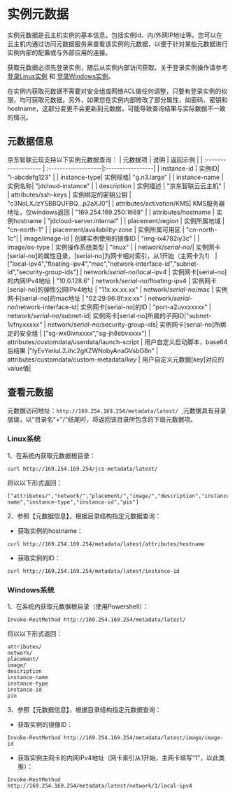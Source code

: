 # 实例元数据

实例元数据是云主机实例的基本信息，包括实例id、内/外网IP地址等。您可以在云主机内通过访问元数据服务来查看该实例的元数据，以便于针对某些元数据进行实例内部的配置或与外部应用的连接。

获取元数据必须先登录实例，随后从实例内部访问获取。关于登录实例操作请参考 [登录Linux实例](https://docs.jdcloud.com/virtual-machines/connect-to-linux-instance) 和 [登录Windows实例](https://docs.jdcloud.com/virtual-machines/connect-to-windows-instance)。

在实例内获取元数据不需要对安全组或网络ACL做任何调整，只要有登录实例的权限，均可获取元数据。另外，如果您在实例内部修改了部分属性，如密码、密钥和hostname，这部分变更不会更新到元数据，可能导致查询结果与实际数据不一致的情况。

## 元数据信息
京东智联云现支持以下实例元数据查询：
| 元数据项                 | 说明                 | 返回示例  |
| :------------------- | :-------------------|:-----------------|
| instance-id  |  实例ID| "i-abcdefg123" |
| instance-type| 实例规格| "g.n3.large" |
| instance-name |实例名称| "jdcloud-instance" |
| description | 实例描述 | "京东智联云云主机" |
| attributes/ssh-keys | 实例绑定的密钥公钥 | "c3NoLXJzYSBBQUFBQ...p2aXJ0"|
| attributes/activation/KMS| KMS服务器地址，仅windows返回 | "169.254.169.250:1688" |
| attributes/hostname | 实例hostname | "jdcloud-server.internal" |
| placement/region | 实例所属地域 | "cn-north-1" |
| placement/availability-zone | 实例所属可用区 | "cn-north-1c"|
| image/image-id | 创建实例使用的镜像ID | "img-ix4782iy3c" |
| image/os-type | 实例操作系统类型 | "linux" |
| network/_serial-no_/| 实例网卡[serial-no]的属性目录，[serial-no]为网卡相对索引，从1开始（主网卡为1） |["local-ipv4","floating-ipv4","mac","network-interface-id","subnet-id","security-group-ids"]
| network/_serial-no_/local-ipv4 | 实例网卡[serial-no]的内网IPv4地址 | "10.0.128.6"
| network/_serial-no_/floating-ipv4 | 实例网卡[serial-no]的弹性公网IPv4地址 | "11x.xx.xx.xx"
| network/_serial-no_/mac | 实例网卡[serial-no]的mac地址 | "02:29:96:8f:xx:xx"
| network/_serial-no_/network-interface-id| 实例网卡[serial-no]的ID | 	"port-a2uvxxxxxx"
| network/_serial-no_/subnet-id| 实例网卡[serial-no]所属的子网ID|"subnet-1vfnyxxxxx"
| network/_serial-no_/security-group-ids| 实例网卡[serial-no]所绑定的安全组 | ["sg-wx0ivnxxxx","sg-jh8ebvxxxx"]
| attributes/customdata/userdata/launch-script | 用户自定义启动脚本，base64后结果 |"IyEvYmluL2Jhc2gKZWNobyAnaGVsbG8n"
| attributes/customdata/custom-metadata/_key_ | 用户自定义元数据[key]对应的value值|


## 查看元数据
元数据访问地址：`http://169.254.169.254/metadata/latest/ `,元数据具有目录层级，以"目录名"+"/"结尾时，将返回该目录所包含的下级元数据项。

### Linux系统

1、在系统内获取元数据根目录：
```
curl http://169.254.169.254/jcs-metadata/latest/
```
将以以下形式返回：
```
["attributes/","network/","placement/","image/","description","instance-name","instance-type","instance-id","pin"]
```
2、参照【元数据信息】，根据目录结构指定元数据查询：<br>
* 获取实例的hostname：
```
curl http://169.254.169.254/metadata/latest/attributes/hostname
```
* 获取实例的ID：
```
curl http://169.254.169.254/metadata/latest/instance-id
```

### Windows系统

1、在系统内获取元数据根目录（使用Powershell）：<br>
```
Invoke-RestMethod http://169.254.169.254/metadata/latest/
```
将以以下形式返回：
```
attributes/
network/
placement/
image/
description
instance-name
instance-type
instance-id
pin
```

3、参照【元数据信息】，根据目录结构指定元数据查询：<br>
* 获取实例的镜像ID：
```
Invoke-RestMethod http://169.254.169.254/metadata/latest/image/image-id
```
* 获取实例主网卡的内网IPv4地址（网卡索引从1开始，主网卡填写“1”，以此类推）：
```
Invoke-RestMethod http://169.254.169.254/metadata/latest/network/1/local-ipv4
```

